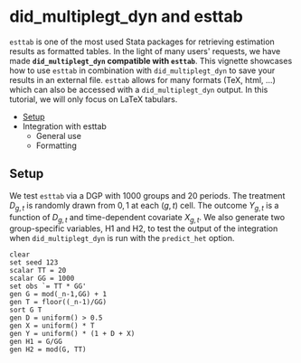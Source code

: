 # did_multiplegt_dyn and esttab

`esttab` is one of the most used Stata packages for retrieving estimation results as formatted tables. In the light of many users' requests, we have made **`did_multiplegt_dyn` compatible with `esttab`**. This vignette showcases how to use `esttab` in combination with `did_multiplegt_dyn` to save your results in an external file. `esttab` allows for many formats (TeX, html, ...) which can also be accessed with a `did_multiplegt_dyn` output. In this tutorial, we will only focus on LaTeX tabulars.

+ [Setup](#setup)
+ Integration with esttab
  - General use
  - Formatting

## Setup

We test `esttab` via a DGP with 1000 groups and 20 periods. The treatment $D_{g,t}$ is randomly drawn from ${0,1}$ at each $(g,t)$ cell. The outcome $Y_{g,t}$ is a function of $D_{g,t}$ and time-dependent covariate $X_{g,t}$. We also generate two group-specific variables, H1 and H2, to test the output of the integration when `did_multiplegt_dyn` is run with the `predict_het` option.

```applescript
clear
set seed 123
scalar TT = 20
scalar GG = 1000
set obs `= TT * GG'
gen G = mod(_n-1,GG) + 1
gen T = floor((_n-1)/GG)
sort G T
gen D = uniform() > 0.5
gen X = uniform() * T
gen Y = uniform() * (1 + D + X)
gen H1 = G/GG
gen H2 = mod(G, TT)
```

<p>
  <image src="https://github.com/DiegoCiccia/did_multiplegt_dyn/blob/main/vignettes/assets/reg1.png" alt>
</p>